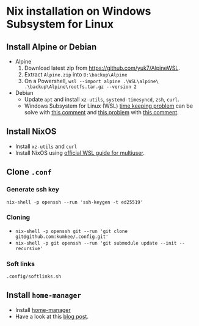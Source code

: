 # Nix installation on Windows Subsystem for Linux

## Install Alpine or Debian

- Alpine
  1. Download latest zip from https://github.com/yuk7/AlpineWSL.
  2. Extract `Alpine.zip` into `D:\backup\Alpine`
  3. On a Powershell,
     `wsl --import alpine .\WSL\alpine\ .\backup\Alpine\rootfs.tar.gz --version 2`
- Debian
  - Update `apt` and install `xz-utils`, `systemd-timesyncd`, `zsh`, `curl`.
  - Windows Subsystem for Linux (WSL) [time keeping problem](https://github.com/microsoft/WSL/issues/8204) can
    be solve with
    [this comment](https://github.com/microsoft/WSL/issues/8204#issuecomment-1338334154) and [this problem](https://github.com/microsoft/WSL/issues/5324) with [this comment](https://github.com/microsoft/WSL/issues/5324#issuecomment-1640769478).

## Install NixOS

- Install `xz-utils` and `curl`
- Install NixOS using
  [official WSL guide for multiuser](https://nixos.org/download.html#nix-install-windows).

## Clone `.conf`

### Generate ssh key

`nix-shell -p openssh --run 'ssh-keygen -t ed25519'`

### Cloning

- `nix-shell -p openssh git --run 'git clone git@github.com:kumkee/.config.git'`
- `nix-shell -p git openssh --run 'git submodule update --init --recursive'`

### Soft links

`.config/softlinks.sh`

## Install `home-manager`

- Install
  [home-manager](https://nix-community.github.io/home-manager/index.html#ch-installation)
- Have a look at this
  [blog post](https://cbailey.co.uk/posts/a_minimal_nix_development_environment_on_wsl).
